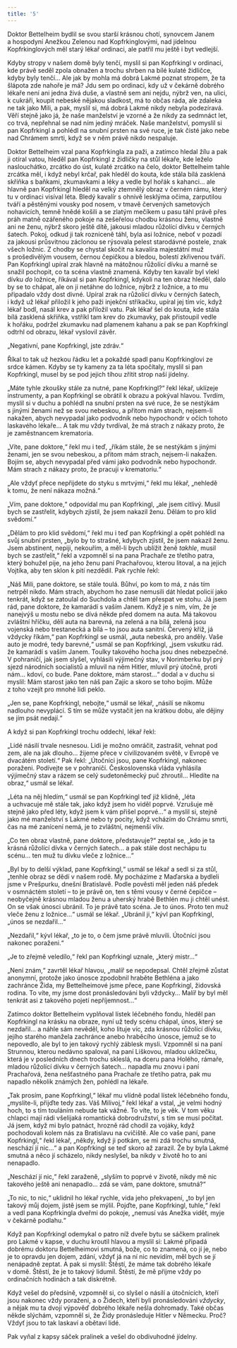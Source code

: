 ```yaml
---
title: '5'
---
```


Doktor Bettelheim bydlil se svou starší krásnou chotí, synovcem Janem a hospodyní Anežkou Zelenou nad Kopfrkinglovými, nad jídelnou Kopfrkinglových měl starý lékař ordinaci, ale patřil mu ještě i byt vedlejší.

Kdyby stropy v našem domě byly tenčí, myslil si pan Kopfrkingl v ordinaci, kde právě seděl zpola obnažen a trochu shrben na bílé kulaté židličce, kdyby byly tenčí… Ale jak by mohla má dobrá Lakmé poznat stropem, že ta šlápota zde nahoře je má? Jdu sem po ordinaci, kdy už v čekárně dobrého lékaře není ani jedna živá duše, a vlastně sem ani nejdu, nýbrž ven, na ulici, k cukráři, koupit nebeské nějakou sladkost, má to občas ráda, ale zdaleka ne tak jako Mili, a pak, myslil si, má dobrá Lakmé nikdy nebyla podezíravá. Věří stejně jako já, že naše manželství je vzorné a že nikdy za sedmnáct let, co trvá, nepřehnal se nad ním jediný mráček. Naše manželství, pomyslil si pan Kopfrkingl a pohlédl na snubní prsten na své ruce, je tak čisté jako nebe nad Chrámem smrti, když se v něm právě nikdo nespaluje.

Doktor Bettelheim vzal pana Kopfrkingla za paži, a zatímco hledal žílu a pak ji otíral vatou, hleděl pan Kopfrkingl z židličky na stůl lékaře, kde leželo naslouchátko, zrcátko do úst, kulaté zrcátko na čelo, doktor Bettelheim tahle zrcátka měl, i když nebyl krčař, pak hleděl do kouta, kde stála bílá zasklená skříňka s baňkami, zkumavkami a léky a vedle byl hořák s kahanci… ale hlavně pan Kopfrkingl hleděl na velký ztemnělý obraz v černém rámu, který tu v ordinaci visíval léta. Bledý kavalír s ohnivě lesklýma očima, zarputilou tváří a pěstěnými vousky pod nosem, v tmavě červených sametových nohavicích, temně hnědé košili a se zlatým mečíkem u pasu táhl právě přes práh matně ozářeného pokoje na zešeřelou chodbu krásnou ženu, vlastně ani ne ženu, nýbrž skoro ještě dítě, jakousi mladou růžolící dívku v černých šatech. Pokoj, odkud ji tak rozníceně táhl, byla asi ložnice, neboť v pozadí za jakousi průsvitnou záclonou se rýsovala pelest starodávné postele, znak všech ložnic. Z chodby se chystal skočit na kavalíra majestátní muž s prošedivělým vousem, černou čepičkou a bledou, bolestí zkřivenou tváří. Pan Kopfrkingl upíral zrak hlavně na mátožnou růžolící dívku a marně se snažil pochopit, co ta scéna vlastně znamená. Kdyby ten kavalír byl vlekl dívku _do_ ložnice, říkával si pan Kopfrkingl, kdykoli na ten obraz hleděl, dalo by se to chápat, ale on ji netáhne do ložnice, nýbrž z ložnice, a to mu připadalo vždy dost divné. Upíral zrak na růžolící dívku v černých šatech, i když už lékař přiložil k jeho paži injekční stříkačku, upíral jej tím víc, když lékař bodl, nasál krev a pak přiložil vatu. Pak lékař šel do kouta, kde stála bílá zasklená skříňka, vstříkl tam krev do zkumavky, pak přistoupil vedle k hořáku, podržel zkumavku nad plamenem kahanu a pak se pan Kopfrkingl odtrhl od obrazu, lékař vyslovil závěr.

„Negativní, pane Kopfrkingl, jste zdráv.“

Říkal to tak už hezkou řádku let a pokaždé spadl panu Kopfr­kinglovi ze srdce kámen. Kdyby se ty kameny za ta léta spočítaly, myslil si pan Kopfrkingl, musel by se pod jejich tíhou zřítit strop naší jídelny.

„Máte tyhle zkoušky stále za nutné, pane Kopfrkingl?“ řekl lékař, uklízeje instrumenty, a pan Kopfrkingl se obrátil k obrazu a pokýval hlavou. Tvrdím, myslil si v duchu a pohlédl na snubní prsten na své ruce, že se nestýkám s jinými ženami než se svou nebeskou, a přitom mám strach, nejsem-li nakažen, abych nevypadal jako podvodník nebo hypochondr v očích tohoto laskavého lékaře… A tak mu vždy tvrdíval, že má strach z nákazy proto, že je zaměstnancem krematoria.

„Víte, pane doktore,“ řekl mu i teď, „říkám stále, že se nestýkám s jinými ženami, jen se svou nebeskou, a přitom mám strach, nejsem-li nakažen. Bojím se, abych nevypadal před vámi jako podvodník nebo hypochondr. Mám strach z nákazy proto, že pracuji v krematoriu.“

„Ale vždyť přece nepřijdete do styku s mrtvými,“ řekl mu lékař, „nehledě k tomu, že není nákaza možná.“

„Vím, pane doktore,“ odpovídal mu pan Kopfrkingl, „ale jsem citlivý. Musil bych se zastřelit, kdybych zjistil, že jsem nakazil ženu. Dělám to pro klid svědomí.“

„Dělám to pro klid svědomí,“ řekl mu i teď pan Kopfrkingl a opět pohlédl na svůj snubní prsten, „bylo by to strašné, kdybych zjistil, že jsem nakazil ženu. Jsem abstinent, nepiji, nekouřím, a měl-li bych ublížit ženě _takhle_, musil bych se zastřelit,“ řekl a vzpomněl si na pana Prachaře ze třetího patra, který bohužel pije, na jeho ženu paní Prachařovou, kterou litoval, a na jejich Vojtíka, aby ten sklon k pití nezdědil. Pak rychle řekl:

„Náš Mili, pane doktore, se stále toulá. Bůhví, po kom to má, z nás tím netrpěl nikdo. Mám strach, abychom ho zase nemusili dát hledat policií jako tenkrát, když se zatoulal do Suchdola a chtěl tam přespat ve stohu. Já jsem rád, pane doktore, že kamarádí s vaším Janem. Když je s ním, vím, že je nanejvýš u mostu nebo se dívá někde před domem na auta. Má takovou zvláštní hříčku, dělí auta na barevná, na zelená a na bílá, zelená jsou vojenská nebo trestanecká a bílá – to jsou auta sanitní. Červený kříž, já vždycky říkám,“ pan Kopfrkingl se usmál, „auta nebeská, pro anděly. Vaše auto je modré, tedy barevné,“ usmál se pan Kopfrkingl, „jsem vskutku rád. že kamarádí s vaším Janem. Toulky takového hocha jsou dnes nebezpečné. V pohraničí, jak jsem slyšel, vyhlásili výjimečný stav, v Norimberku byl prý sjezd národních socialistů a mluvil na něm Hitler, mluvil prý útočně, proti nám… kdoví, co bude. Pane doktore, mám starost…“ dodal a v duchu si myslil: Mám starost jako ten náš pan Zajíc a skoro se toho bojím. Může z toho vzejít pro mnohé lidi peklo.

„Jen se, pane Kopfrkingl, nebojte,“ usmál se lékař, „násilí se nikomu nadlouho nevyplácí. S tím se může vystačit jen na krátkou dobu, ale dějiny se jím psát nedají.“

A když si pan Kopfrkingl trochu oddechl, lékař řekl:

„Lidé násilí trvale nesnesou. Lidi je možno omráčit, zastrašit, vehnat pod zem, ale na jak dlouho… žijeme přece v civilizovaném světě, v Evropě ve dvacátém století.“ Pak řekl: „Útočníci jsou, pane Kopfrkingl, nakonec poraženi. Podívejte se v pohraničí. Československá vláda vyhlásila výjimečný stav a rázem se celý sudetoněmecký puč zhroutil… Hledíte na obraz,“ usmál se lékař.

„Léta na něj hledím,“ usmál se pan Kopfrkingl teď již klidně, „léta a uchvacuje mě stále tak, jako když jsem ho viděl poprvé. Vzrušuje mě stejně jako před léty, když jsem k vám přišel poprvé…“ a myslil si, stejně jako mé manželství s Lakmé nebo ty pocity, když vcházím do Chrámu smrti, čas na mé zanícení nemá, je to zvláštní, nejmenší vliv.

„Co ten obraz vlastně, pane doktore, představuje?“ zeptal se, „kdo je ta krásná růžolící dívka v černých šatech… a pak stále dost nechápu tu scénu… ten muž tu dívku vleče z ložnice…“

„Byl by to delší výklad, pane Kopfrkingl,“ usmál se lékař a sedl si za stůl, „tenhle obraz se dědí v našem rodě. My pocházíme z Maďarska a bydleli jsme v Prešpurku, dnešní Bratislavě. Podle pověsti měl jeden náš předek v osmnáctém století – to je právě on, ten s těmi vousy v černé čepičce – neobyčejně krásnou mladou ženu a uherský hrabě Bethlén mu ji chtěl unést. On se však únosci ubránil. To je právě tato scéna. Je to únos. Proto ten muž vleče ženu z ložnice…“ usmál se lékař. „Ubránil ji,“ kývl pan Kopfrkingl, „únos se nezdařil…“

„Nezdařil,“ kývl lékař, „to je to, o čem jsme právě mluvili. Útočníci jsou nakonec poraženi.“

„Je to zřejmě veledílo,“ řekl pan Kopfrkingl uznale, „který mistr…“

„Není znám,“ zavrtěl lékař hlavou, „malíř se nepodepsal. Chtěl zřejmě zůstat anonymní, protože jako únosce zpodobnil hraběte Bethléna a jako zachránce Žida, my Bettelheimové jsme přece, pane Kopfrkingl, židovská rodina. To víte, my jsme dost pronásledováni byli vždycky… Malíř by byl měl tenkrát asi z takového pojetí nepříjemnost…“

Zatímco doktor Bettelheim vyplňoval lístek léčebného fondu, hleděl pan Kopfrkingl na krásku na obraze, nyní už tedy scénu chápal, únos, který se nezdařil… a náhle sám nevěděl, koho lituje víc, zda krásnou růžolící dívku, jejího starého manžela zachránce anebo hraběcího únosce, jemuž se to nepovedlo, ale byl to jen takový rychlý záblesk mysli. Vzpomněl si na paní Strunnou, kterou nedávno spaloval, na paní Liškovou, mladou uklízečku, která je v posledních dnech trochu skleslá, na dceru pana Holého, rámaře, mladou růžolící dívku v černých šatech… napadla mu znovu i paní Prachařová, žena nešťastného pana Prachaře ze třetího patra, pak mu napadlo několik známých žen, pohlédl na lékaře.

„Tak prosím, pane Kopfrkingl,“ lékař mu vlídně podal lístek léčebného fondu, „myslíte-li, přijďte tedy zas. Váš Milivoj,“ řekl lékař a vstal, „je velmi hodný hoch, to s tím touláním nebude tak vážné. To víte, to je věk. V tom věku chlapci mají rádi všelijaká romantická dobrodružství, s tím se musí počítat. Já jsem, když mi bylo patnáct, hrozně rád chodil za vojáky, když pochodovali kolem nás za Bratislavu na cvičiště. Ale co vaše paní, pane Kopfrkingl,“ řekl lékař, „někdy, když ji potkám, se mi zdá trochu smutná, neschází jí nic…“ a pan Kopfrkingl se teď skoro až zarazil. Že by byla Lakmé smutná a něco jí scházelo, nikdy neslyšel, ba nikdy v životě ho to ani nenapadlo.

„Neschází jí nic,“ řekl zaraženě, „slyším to poprvé v životě, nikdy mě nic takového ještě ani nenapadlo… zdá se vám, pane doktore, smutná?“

„To nic, to nic,“ uklidnil ho lékař rychle, vida jeho překvapení, „to byl jen takový můj dojem, jistě jsem se mýlil. Pojďte, pane Kopfrkingl, tuhle,“ řekl a vedl pana Kopfrkingla dveřmi do pokoje, „nemusí vás Anežka vidět, myje v čekárně podlahu.“

Když pan Kopfrkingl odemykal o patro níž dveře bytu se sáčkem pralinek pro Lakmé v kapse, v duchu kroutil hlavou a myslil si: Lakmé připadá dobrému doktoru Bettelheimovi smutná, bože, co to znamená, co jí je, nebo je to opravdu jen dojem, zdání, vždyť já na ní nic nevidím, měl bych se jí nenápadně zeptat. A pak si myslil: Štěstí, že máme tak dobrého lékaře v domě. Štěstí, že je to takový lidumil. Štěstí, že mě přijme vždy po ordinačních hodinách a tak diskrétně.

Když vešel do předsíně, vzpomněl si, co slyšel o násilí a útočnících, kteří jsou nakonec vždy poraženi, a o Židech, kteří byli pronásledováni _vždycky_, a nějak mu ta dvojí výpověď dobrého lékaře nešla dohromady. Také občas někde slýchám, vzpomněl si, že Židy pronásleduje Hitler v Německu. Proč? Vždyť jsou to tak laskaví a obětaví lidé.

Pak vyňal z kapsy sáček pralinek a vešel do obdivuhodné jídelny.
